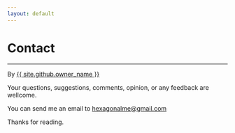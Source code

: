 ```yaml
---
layout: default
---
```


<div id="title">
<h1>Contact</h1>
<hr>
<span class="credits right">By <a href="{{ site.github.owner_url }}">{{ site.github.owner_name }}</a></span>
</div>

Your questions, suggestions, comments, opinion, or any feedback are wellcome.

You can send me an email to <a style="text-decoration: underline;" href="mailto:hexagonalme@gmail.com?subject=contact">hexagonalme@gmail.com</a>

Thanks for reading.
